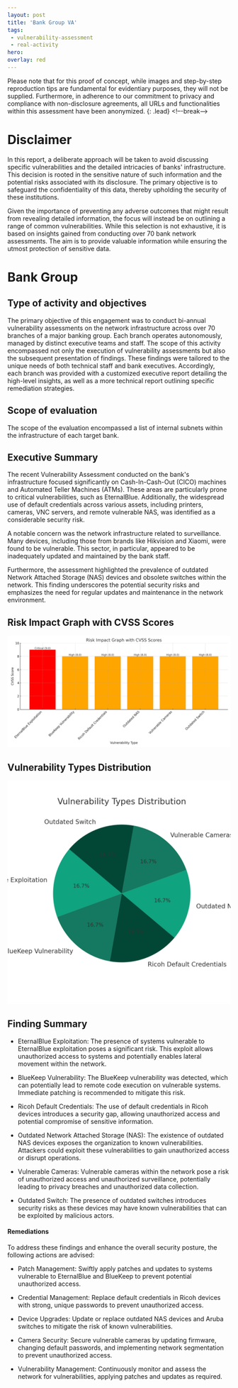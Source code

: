 ```yaml
---
layout: post
title: 'Bank Group VA'
tags:
 - vulnerability-assessment
 - real-activity
hero: 
overlay: red
---
```


Please note that for this proof of concept, while images and step-by-step reproduction tips are fundamental for evidentiary purposes, they will not be supplied. Furthermore, in adherence to our commitment to privacy and compliance with non-disclosure agreements, all URLs and functionalities within this assessment have been anonymized. {: .lead} <!–-break-–>

# Disclaimer 
In this report, a deliberate approach will be taken to avoid discussing specific vulnerabilities and the detailed intricacies of banks' infrastructure. This decision is rooted in the sensitive nature of such information and the potential risks associated with its disclosure. The primary objective is to safeguard the confidentiality of this data, thereby upholding the security of these institutions.

Given the importance of preventing any adverse outcomes that might result from revealing detailed information, the focus will instead be on outlining a range of common vulnerabilities. While this selection is not exhaustive, it is based on insights gained from conducting over 70 bank network assessments. The aim is to provide valuable information while ensuring the utmost protection of sensitive data.

# Bank Group

## Type of activity and objectives
The primary objective of this engagement was to conduct bi-annual vulnerability assessments on the network infrastructure across over 70 branches of a major banking group. Each branch operates autonomously, managed by distinct executive teams and staff. The scope of this activity encompassed not only the execution of vulnerability assessments but also the subsequent presentation of findings. These findings were tailored to the unique needs of both technical staff and bank executives. Accordingly, each branch was provided with a customized executive report detailing the high-level insights, as well as a more technical report outlining specific remediation strategies.
## Scope of evaluation
The scope of the evaluation encompassed a list of internal subnets within the infrastructure of each target bank.
## Executive Summary
The recent Vulnerability Assessment conducted on the bank's infrastructure focused significantly on Cash-In-Cash-Out (CICO) machines and Automated Teller Machines (ATMs). These areas are particularly prone to critical vulnerabilities, such as EternalBlue. Additionally, the widespread use of default credentials across various assets, including printers, cameras, VNC servers, and remote vulnerable NAS, was identified as a considerable security risk.

A notable concern was the network infrastructure related to surveillance. Many devices, including those from brands like Hikvision and Xiaomi, were found to be vulnerable. This sector, in particular, appeared to be inadequately updated and maintained by the bank staff.

Furthermore, the assessment highlighted the prevalence of outdated Network Attached Storage (NAS) devices and obsolete switches within the network. This finding underscores the potential security risks and emphasizes the need for regular updates and maintenance in the network environment.

## Risk Impact Graph with CVSS Scores

![](https://raw.githubusercontent.com/blitz0p3rations/blitz0p3rations.github.io/master/uploads/va1.png)

## Vulnerability Types Distribution

![](https://raw.githubusercontent.com/blitz0p3rations/blitz0p3rations.github.io/master/uploads/va2.png)

## Finding Summary
- EternalBlue Exploitation: The presence of systems vulnerable to EternalBlue exploitation poses a significant risk. This exploit allows unauthorized access to systems and potentially enables lateral movement within the network.

- BlueKeep Vulnerability: The BlueKeep vulnerability was detected, which can potentially lead to remote code execution on vulnerable systems. Immediate patching is recommended to mitigate this risk.

- Ricoh Default Credentials: The use of default credentials in Ricoh devices introduces a security gap, allowing unauthorized access and potential compromise of sensitive information.

- Outdated Network Attached Storage (NAS): The existence of outdated NAS devices exposes the organization to known vulnerabilities. Attackers could exploit these vulnerabilities to gain unauthorized access or disrupt operations.

- Vulnerable Cameras: Vulnerable cameras within the network pose a risk of unauthorized access and unauthorized surveillance, potentially leading to privacy breaches and unauthorized data collection.

- Outdated Switch: The presence of outdated switches introduces security risks as these devices may have known vulnerabilities that can be exploited by malicious actors.
#### Remediations
To address these findings and enhance the overall security posture, the following actions are advised:

- Patch Management: Swiftly apply patches and updates to systems vulnerable to EternalBlue and BlueKeep to prevent potential unauthorized access.

- Credential Management: Replace default credentials in Ricoh devices with strong, unique passwords to prevent unauthorized access.

- Device Upgrades: Update or replace outdated NAS devices and Aruba switches to mitigate the risk of known vulnerabilities.

- Camera Security: Secure vulnerable cameras by updating firmware, changing default passwords, and implementing network segmentation to prevent unauthorized access.

- Vulnerability Management: Continuously monitor and assess the network for vulnerabilities, applying patches and updates as required.
